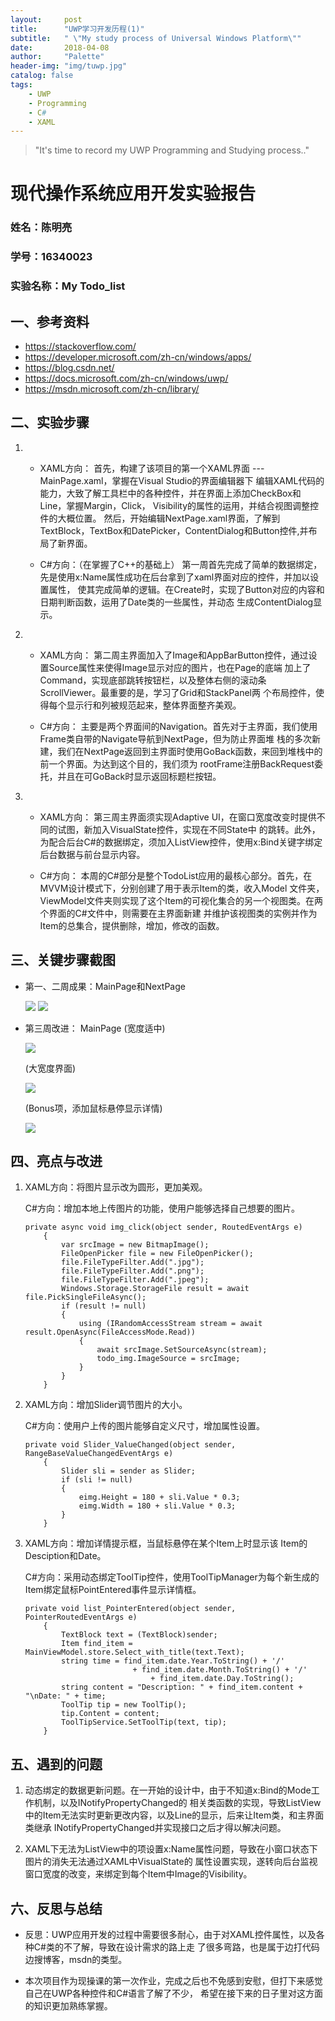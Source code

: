 ```yaml
---
layout:     post
title:      "UWP学习开发历程(1)"
subtitle:   " \"My study process of Universal Windows Platform\""
date:       2018-04-08
author:     "Palette" 
header-img: "img/tuwp.jpg"
catalog: false
tags:
    - UWP
    - Programming
    - C#
    - XAML
---
```


>  "It's time to record my UWP Programming and Studying process.."

# 现代操作系统应用开发实验报告

### 姓名：陈明亮
### 学号：16340023
### 实验名称：My Todo_list

## 一、参考资料
* https://stackoverflow.com/ 
* https://developer.microsoft.com/zh-cn/windows/apps/
* https://blog.csdn.net/
* https://docs.microsoft.com/zh-cn/windows/uwp/
* https://msdn.microsoft.com/zh-cn/library/

## 二、实验步骤
1. * XAML方向：
    首先，构建了该项目的第一个XAML界面 --- MainPage.xaml，掌握在Visual Studio的界面编辑器下
    编辑XAML代码的能力，大致了解工具栏中的各种控件，并在界面上添加CheckBox和Line，掌握Margin，Click，
    Visibility的属性的运用，并结合视图调整控件的大概位置。
    然后，开始编辑NextPage.xaml界面，了解到TextBlock，TextBox和DatePicker，ContentDialog和Button控件,并布局了新界面。

   * C#方向：（在掌握了C++的基础上）
    第一周首先完成了简单的数据绑定，先是使用x:Name属性成功在后台拿到了xaml界面对应的控件，并加以设置属性，
    使其完成简单的逻辑。在Create时，实现了Button对应的内容和日期判断函数，运用了Date类的一些属性，并动态
    生成ContentDialog显示。

2. * XAML方向：
    第二周主界面加入了Image和AppBarButton控件，通过设置Source属性来使得Image显示对应的图片，也在Page的底端
    加上了Command，实现底部跳转按钮栏，以及整体右侧的滚动条ScrollViewer。最重要的是，学习了Grid和StackPanel两
    个布局控件，使得每个显示行和列被规范起来，整体界面整齐美观。

   * C#方向：
    主要是两个界面间的Navigation。首先对于主界面，我们使用Frame类自带的Navigate导航到NextPage，但为防止界面堆
    栈的多次新建，我们在NextPage返回到主界面时使用GoBack函数，来回到堆栈中的前一个界面。为达到这个目的，我们须为
    rootFrame注册BackRequest委托，并且在可GoBack时显示返回标题栏按钮。

3. * XAML方向：
    第三周主界面须实现Adaptive UI，在窗口宽度改变时提供不同的试图，新加入VisualState控件，实现在不同State中
    的跳转。此外，为配合后台C#的数据绑定，须加入ListView控件，使用x:Bind关键字绑定后台数据与前台显示内容。

   * C#方向：
    本周的C#部分是整个TodoList应用的最核心部分。首先，在MVVM设计模式下，分别创建了用于表示Item的类，收入Model
    文件夹，ViewModel文件夹则实现了这个Item的可视化集合的另一个视图类。在两个界面的C#文件中，则需要在主界面新建
    并维护该视图类的实例并作为Item的总集合，提供删除，增加，修改的函数。


## 三、关键步骤截图
* 第一、二周成果：MainPage和NextPage

    ![](/img/tuwp/4.png)
    ![](/img/tuwp/2.png)

* 第三周改进：
    MainPage (宽度适中)
    
    ![](/img/tuwp/1.png)

    (大宽度界面)
    
    ![](/img/tuwp/3.png)

    (Bonus项，添加鼠标悬停显示详情)
    
    ![](/img/tuwp/5.png)


## 四、亮点与改进
1.  XAML方向：将图片显示改为圆形，更加美观。

    C#方向：增加本地上传图片的功能，使用户能够选择自己想要的图片。

    ``` 
    private async void img_click(object sender, RoutedEventArgs e)
        {
            var srcImage = new BitmapImage();
            FileOpenPicker file = new FileOpenPicker();
            file.FileTypeFilter.Add(".jpg");
            file.FileTypeFilter.Add(".png");
            file.FileTypeFilter.Add(".jpeg");
            Windows.Storage.StorageFile result = await file.PickSingleFileAsync();
            if (result != null)
            {
                using (IRandomAccessStream stream = await result.OpenAsync(FileAccessMode.Read))
                {
                    await srcImage.SetSourceAsync(stream);
                    todo_img.ImageSource = srcImage;
                }
            }
        } 
    ```

2.  XAML方向：增加Slider调节图片的大小。

    C#方向：使用户上传的图片能够自定义尺寸，增加属性设置。

    ```
    private void Slider_ValueChanged(object sender, RangeBaseValueChangedEventArgs e)
        {
            Slider sli = sender as Slider;
            if (sli != null)
            {
                eimg.Height = 180 + sli.Value * 0.3;
                eimg.Width = 180 + sli.Value * 0.3;
            }
        }
    ```

3.  XAML方向：增加详情提示框，当鼠标悬停在某个Item上时显示该    Item的Desciption和Date。

    C#方向：采用动态绑定ToolTip控件，使用ToolTipManager为每个新生成的Item绑定鼠标PointEntered事件显示详情框。

    ```
    private void list_PointerEntered(object sender, PointerRoutedEventArgs e)
        {
            TextBlock text = (TextBlock)sender;
            Item find_item = MainViewModel.store.Select_with_title(text.Text);
            string time = find_item.date.Year.ToString() + '/' 
                            + find_item.date.Month.ToString() + '/' 
                                + find_item.date.Day.ToString();
            string content = "Description: " + find_item.content + "\nDate: " + time;
            ToolTip tip = new ToolTip();
            tip.Content = content;
            ToolTipService.SetToolTip(text, tip);
        }
    ```

## 五、遇到的问题
1. 动态绑定的数据更新问题。在一开始的设计中，由于不知道x:Bind的Mode工作机制，以及INotifyPropertyChanged的
相关类函数的实现，导致ListView中的Item无法实时更新更改内容，以及Line的显示，后来让Item类，和主界面类继承
INotifyPropertyChanged并实现接口之后才得以解决问题。

2. XAML下无法为ListView中的项设置x:Name属性问题，导致在小窗口状态下图片的消失无法通过XAML中VisualState的
属性设置实现，遂转向后台监视窗口宽度的改变，来绑定到每个Item中Image的Visibility。

## 六、反思与总结
* 反思：UWP应用开发的过程中需要很多耐心，由于对XAML控件属性，以及各种C#类的不了解，导致在设计需求的路上走
了很多弯路，也是属于边打代码边搜博客，msdn的类型。

* 本次项目作为现操课的第一次作业，完成之后也不免感到安慰，但打下来感觉自己在UWP各种控件和C#语言了解了不少，
希望在接下来的日子里对这方面的知识更加熟练掌握。
